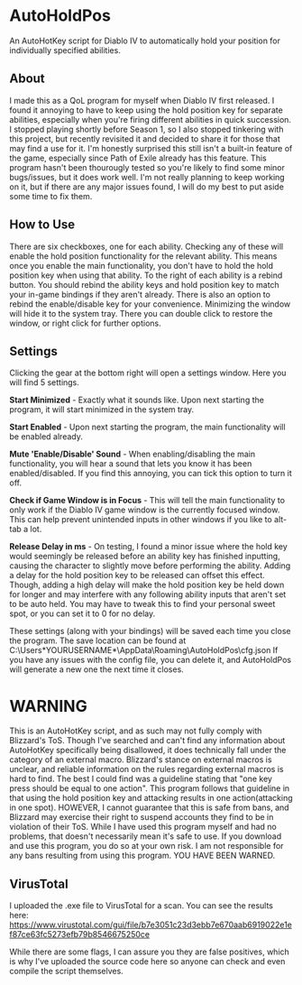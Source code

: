 # AutoHoldPos
An AutoHotKey script for Diablo IV to automatically hold your position for individually specified abilities.

## About
I made this as a QoL program for myself when Diablo IV first released. I found it annoying to have to keep using the hold position key for separate abilities, especially when you're firing different abilities in quick succession. I stopped playing shortly before Season 1, so I also stopped tinkering with this project, but recently revisited it and decided to share it for those that may find a use for it. I'm honestly surprised this still isn't a built-in feature of the game, especially since Path of Exile already has this feature. This program hasn't been thourougly tested so you're likely to find some minor bugs/issues, but it does work well. I'm not really planning to keep working on it, but if there are any major issues found, I will do my best to put aside some time to fix them.

## How to Use
There are six checkboxes, one for each ability. Checking any of these will enable the hold position functionality for the relevant ability. This means once you enable the main functionality, you don't have to hold the hold position key when using that ability. To the right of each ability is a rebind button. You should rebind the ability keys and hold position key to match your in-game bindings if they aren't already. There is also an option to rebind the enable/disable key for your convenience. Minimizing the window will hide it to the system tray. There you can double click to restore the window, or right click for further options.

## Settings
Clicking the gear at the bottom right will open a settings window. Here you will find 5 settings.

**Start Minimized** - Exactly what it sounds like. Upon next starting the program, it will start minimized in the system tray.

**Start Enabled** - Upon next starting the program, the main functionality will be enabled already.

**Mute 'Enable/Disable' Sound** - When enabling/disabling the main functionality, you will hear a sound that lets you know it has been enabled/disabled. If you find this annoying, you can tick this option to turn it off.

**Check if Game Window is in Focus** - This will tell the main functionality to only work if the Diablo IV game window is the currently focused window. This can help prevent unintended inputs in other windows if you like to alt-tab a lot.

**Release Delay in ms** - On testing, I found a minor issue where the hold key would seemingly be released before an ability key has finished inputting, causing the character to slightly move before performing the ability. Adding a delay for the hold position key to be released can offset this effect. Though, adding a high delay will make the hold position key be held down for longer and may interfere with any following ability inputs that aren't set to be auto held. You may have to tweak this to find your personal sweet spot, or you can set it to 0 for no delay.

These settings (along with your bindings) will be saved each time you close the program. The save location can be found at C:\Users\*YOURUSERNAME*\AppData\Roaming\AutoHoldPos\cfg.json
If you have any issues with the config file, you can delete it, and AutoHoldPos will generate a new one the next time it closes.

# WARNING
This is an AutoHotKey script, and as such may not fully comply with Blizzard's ToS. Though I've searched and can't find any information about AutoHotKey specifically being disallowed, it does technically fall under the category of an external macro. Blizzard's stance on external macros is unclear, and reliable information on the rules regarding external macros is hard to find. The best I could find was a guideline stating that "one key press should be equal to one action". This program follows that guideline in that using the hold position key and attacking results in one action(attacking in one spot). HOWEVER, I cannot guarantee that this is safe from bans, and Blizzard may exercise their right to suspend accounts they find to be in violation of their ToS. While I have used this program myself and had no problems, that doesn't necessarily mean it's safe to use. If you download and use this program, you do so at your own risk. I am not responsible for any bans resulting from using this program. YOU HAVE BEEN WARNED.

## VirusTotal
I uploaded the .exe file to VirusTotal for a scan. You can see the results here: https://www.virustotal.com/gui/file/b7e3051c23d3ebb7e670aab6919022e1ef87ce63fc5273efb79b8546675250ce

While there are some flags, I can assure you they are false positives, which is why I've uploaded the source code here so anyone can check and even compile the script themselves.
